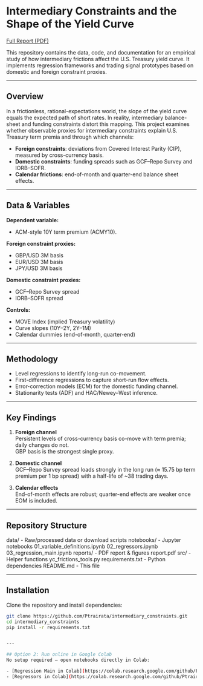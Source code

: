 # Intermediary Constraints and the Shape of the Yield Curve

[Full Report (PDF)](report/report.pdf)

This repository contains the data, code, and documentation for an empirical study of how 
intermediary frictions affect the U.S. Treasury yield curve. It implements regression 
frameworks and trading signal prototypes based on domestic and foreign constraint proxies.

---

## Overview

In a frictionless, rational-expectations world, the slope of the yield curve equals the expected 
path of short rates. In reality, intermediary balance-sheet and funding constraints distort this 
mapping. This project examines whether observable proxies for intermediary constraints explain 
U.S. Treasury term premia and through which channels:

- **Foreign constraints**: deviations from Covered Interest Parity (CIP), measured by cross-currency basis.  
- **Domestic constraints**: funding spreads such as GCF–Repo Survey and IORB–SOFR.  
- **Calendar frictions**: end-of-month and quarter-end balance sheet effects.  

---

## Data & Variables

**Dependent variable:**
- ACM-style 10Y term premium (ACMY10).  

**Foreign constraint proxies:**
- GBP/USD 3M basis  
- EUR/USD 3M basis  
- JPY/USD 3M basis  

**Domestic constraint proxies:**
- GCF–Repo Survey spread  
- IORB–SOFR spread  

**Controls:**
- MOVE Index (implied Treasury volatility)  
- Curve slopes (10Y–2Y, 2Y–1M)  
- Calendar dummies (end-of-month, quarter-end)  

---

## Methodology

- Level regressions to identify long-run co-movement.  
- First-difference regressions to capture short-run flow effects.  
- Error-correction models (ECM) for the domestic funding channel.  
- Stationarity tests (ADF) and HAC/Newey–West inference.  

---

## Key Findings

1. **Foreign channel**  
   Persistent levels of cross-currency basis co-move with term premia; daily changes do not.  
   GBP basis is the strongest single proxy.  

2. **Domestic channel**  
   GCF–Repo Survey spread loads strongly in the long run (≈ 15.75 bp term premium per 1 bp spread) 
   with a half-life of ~38 trading days.  

3. **Calendar effects**  
   End-of-month effects are robust; quarter-end effects are weaker once EOM is included.  

---

## Repository Structure

data/ - Raw/processed data or download scripts
notebooks/ - Jupyter notebooks
01_variable_definitions.ipynb
02_regressors.ipynb
03_regression_main.ipynb
reports/ - PDF report & figures
report.pdf
src/ - Helper functions
yc_frictions_tools.py
requirements.txt - Python dependencies
README.md - This file

---

## Installation

Clone the repository and install dependencies:

```bash
git clone https://github.com/Ptrairata/intermediary_constraints.git
cd intermediary_constraints
pip install -r requirements.txt


---

## Option 2: Run online in Google Colab
No setup required – open notebooks directly in Colab:

- [Regression Main in Colab](https://colab.research.google.com/github/Ptrairata/intermediary_constraints/notebooks/regression_main.ipynb)  
- [Regressors in Colab](https://colab.research.google.com/github/Ptrairata/intermediary_constraints/notebooks/regressors.ipynb)  




